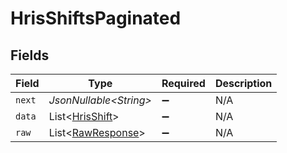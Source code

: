 # HrisShiftsPaginated


## Fields

| Field                                                        | Type                                                         | Required                                                     | Description                                                  |
| ------------------------------------------------------------ | ------------------------------------------------------------ | ------------------------------------------------------------ | ------------------------------------------------------------ |
| `next`                                                       | *JsonNullable\<String>*                                      | :heavy_minus_sign:                                           | N/A                                                          |
| `data`                                                       | List\<[HrisShift](../../models/components/HrisShift.md)>     | :heavy_minus_sign:                                           | N/A                                                          |
| `raw`                                                        | List\<[RawResponse](../../models/components/RawResponse.md)> | :heavy_minus_sign:                                           | N/A                                                          |